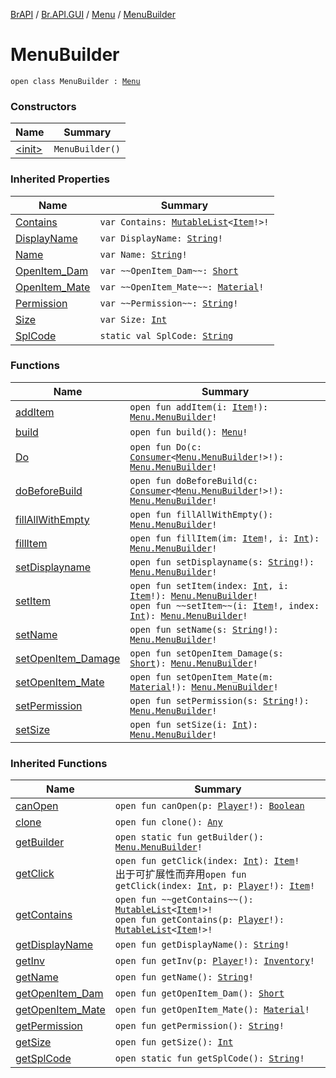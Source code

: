 [BrAPI](../../../index.md) / [Br.API.GUI](../../index.md) / [Menu](../index.md) / [MenuBuilder](./index.md)

# MenuBuilder

`open class MenuBuilder : `[`Menu`](../index.md)

### Constructors

| Name | Summary |
|---|---|
| [&lt;init&gt;](-init-.md) | `MenuBuilder()` |

### Inherited Properties

| Name | Summary |
|---|---|
| [Contains](../-contains.md) | `var Contains: `[`MutableList`](https://kotlinlang.org/api/latest/jvm/stdlib/kotlin.collections/-mutable-list/index.html)`<`[`Item`](../../-item/index.md)`!>!` |
| [DisplayName](../-display-name.md) | `var DisplayName: `[`String`](https://kotlinlang.org/api/latest/jvm/stdlib/kotlin/-string/index.html)`!` |
| [Name](../-name.md) | `var Name: `[`String`](https://kotlinlang.org/api/latest/jvm/stdlib/kotlin/-string/index.html)`!` |
| [OpenItem_Dam](../-open-item_-dam.md) | `var ~~OpenItem_Dam~~: `[`Short`](https://kotlinlang.org/api/latest/jvm/stdlib/kotlin/-short/index.html) |
| [OpenItem_Mate](../-open-item_-mate.md) | `var ~~OpenItem_Mate~~: `[`Material`](https://hub.spigotmc.org/javadocs/spigot/org/bukkit/Material.html)`!` |
| [Permission](../-permission.md) | `var ~~Permission~~: `[`String`](https://kotlinlang.org/api/latest/jvm/stdlib/kotlin/-string/index.html)`!` |
| [Size](../-size.md) | `var Size: `[`Int`](https://kotlinlang.org/api/latest/jvm/stdlib/kotlin/-int/index.html) |
| [SplCode](../-spl-code.md) | `static val SplCode: `[`String`](https://kotlinlang.org/api/latest/jvm/stdlib/kotlin/-string/index.html) |

### Functions

| Name | Summary |
|---|---|
| [addItem](add-item.md) | `open fun addItem(i: `[`Item`](../../-item/index.md)`!): `[`Menu.MenuBuilder`](./index.md)`!` |
| [build](build.md) | `open fun build(): `[`Menu`](../index.md)`!` |
| [Do](-do.md) | `open fun Do(c: `[`Consumer`](https://docs.oracle.com/javase/8/docs/api/java/util/function/Consumer.html)`<`[`Menu.MenuBuilder`](./index.md)`!>!): `[`Menu.MenuBuilder`](./index.md)`!` |
| [doBeforeBuild](do-before-build.md) | `open fun doBeforeBuild(c: `[`Consumer`](https://docs.oracle.com/javase/8/docs/api/java/util/function/Consumer.html)`<`[`Menu.MenuBuilder`](./index.md)`!>!): `[`Menu.MenuBuilder`](./index.md)`!` |
| [fillAllWithEmpty](fill-all-with-empty.md) | `open fun fillAllWithEmpty(): `[`Menu.MenuBuilder`](./index.md)`!` |
| [fillItem](fill-item.md) | `open fun fillItem(im: `[`Item`](../../-item/index.md)`!, i: `[`Int`](https://kotlinlang.org/api/latest/jvm/stdlib/kotlin/-int/index.html)`): `[`Menu.MenuBuilder`](./index.md)`!` |
| [setDisplayname](set-displayname.md) | `open fun setDisplayname(s: `[`String`](https://kotlinlang.org/api/latest/jvm/stdlib/kotlin/-string/index.html)`!): `[`Menu.MenuBuilder`](./index.md)`!` |
| [setItem](set-item.md) | `open fun setItem(index: `[`Int`](https://kotlinlang.org/api/latest/jvm/stdlib/kotlin/-int/index.html)`, i: `[`Item`](../../-item/index.md)`!): `[`Menu.MenuBuilder`](./index.md)`!`<br>`open fun ~~setItem~~(i: `[`Item`](../../-item/index.md)`!, index: `[`Int`](https://kotlinlang.org/api/latest/jvm/stdlib/kotlin/-int/index.html)`): `[`Menu.MenuBuilder`](./index.md)`!` |
| [setName](set-name.md) | `open fun setName(s: `[`String`](https://kotlinlang.org/api/latest/jvm/stdlib/kotlin/-string/index.html)`!): `[`Menu.MenuBuilder`](./index.md)`!` |
| [setOpenItem_Damage](set-open-item_-damage.md) | `open fun setOpenItem_Damage(s: `[`Short`](https://kotlinlang.org/api/latest/jvm/stdlib/kotlin/-short/index.html)`): `[`Menu.MenuBuilder`](./index.md)`!` |
| [setOpenItem_Mate](set-open-item_-mate.md) | `open fun setOpenItem_Mate(m: `[`Material`](https://hub.spigotmc.org/javadocs/spigot/org/bukkit/Material.html)`!): `[`Menu.MenuBuilder`](./index.md)`!` |
| [setPermission](set-permission.md) | `open fun setPermission(s: `[`String`](https://kotlinlang.org/api/latest/jvm/stdlib/kotlin/-string/index.html)`!): `[`Menu.MenuBuilder`](./index.md)`!` |
| [setSize](set-size.md) | `open fun setSize(i: `[`Int`](https://kotlinlang.org/api/latest/jvm/stdlib/kotlin/-int/index.html)`): `[`Menu.MenuBuilder`](./index.md)`!` |

### Inherited Functions

| Name | Summary |
|---|---|
| [canOpen](../can-open.md) | `open fun canOpen(p: `[`Player`](https://hub.spigotmc.org/javadocs/spigot/org/bukkit/entity/Player.html)`!): `[`Boolean`](https://kotlinlang.org/api/latest/jvm/stdlib/kotlin/-boolean/index.html) |
| [clone](../clone.md) | `open fun clone(): `[`Any`](https://kotlinlang.org/api/latest/jvm/stdlib/kotlin/-any/index.html) |
| [getBuilder](../get-builder.md) | `open static fun getBuilder(): `[`Menu.MenuBuilder`](./index.md)`!` |
| [getClick](../get-click.md) | `open fun getClick(index: `[`Int`](https://kotlinlang.org/api/latest/jvm/stdlib/kotlin/-int/index.html)`): `[`Item`](../../-item/index.md)`!`<br>出于可扩展性而弃用`open fun getClick(index: `[`Int`](https://kotlinlang.org/api/latest/jvm/stdlib/kotlin/-int/index.html)`, p: `[`Player`](https://hub.spigotmc.org/javadocs/spigot/org/bukkit/entity/Player.html)`!): `[`Item`](../../-item/index.md)`!` |
| [getContains](../get-contains.md) | `open fun ~~getContains~~(): `[`MutableList`](https://kotlinlang.org/api/latest/jvm/stdlib/kotlin.collections/-mutable-list/index.html)`<`[`Item`](../../-item/index.md)`!>!`<br>`open fun getContains(p: `[`Player`](https://hub.spigotmc.org/javadocs/spigot/org/bukkit/entity/Player.html)`!): `[`MutableList`](https://kotlinlang.org/api/latest/jvm/stdlib/kotlin.collections/-mutable-list/index.html)`<`[`Item`](../../-item/index.md)`!>!` |
| [getDisplayName](../get-display-name.md) | `open fun getDisplayName(): `[`String`](https://kotlinlang.org/api/latest/jvm/stdlib/kotlin/-string/index.html)`!` |
| [getInv](../get-inv.md) | `open fun getInv(p: `[`Player`](https://hub.spigotmc.org/javadocs/spigot/org/bukkit/entity/Player.html)`!): `[`Inventory`](https://hub.spigotmc.org/javadocs/spigot/org/bukkit/inventory/Inventory.html)`!` |
| [getName](../get-name.md) | `open fun getName(): `[`String`](https://kotlinlang.org/api/latest/jvm/stdlib/kotlin/-string/index.html)`!` |
| [getOpenItem_Dam](../get-open-item_-dam.md) | `open fun getOpenItem_Dam(): `[`Short`](https://kotlinlang.org/api/latest/jvm/stdlib/kotlin/-short/index.html) |
| [getOpenItem_Mate](../get-open-item_-mate.md) | `open fun getOpenItem_Mate(): `[`Material`](https://hub.spigotmc.org/javadocs/spigot/org/bukkit/Material.html)`!` |
| [getPermission](../get-permission.md) | `open fun getPermission(): `[`String`](https://kotlinlang.org/api/latest/jvm/stdlib/kotlin/-string/index.html)`!` |
| [getSize](../get-size.md) | `open fun getSize(): `[`Int`](https://kotlinlang.org/api/latest/jvm/stdlib/kotlin/-int/index.html) |
| [getSplCode](../get-spl-code.md) | `open static fun getSplCode(): `[`String`](https://kotlinlang.org/api/latest/jvm/stdlib/kotlin/-string/index.html)`!` |
